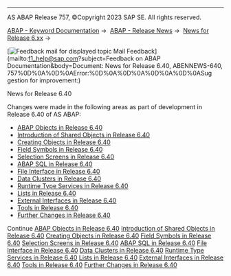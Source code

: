   

* * *

AS ABAP Release 757, ©Copyright 2023 SAP SE. All rights reserved.

[ABAP - Keyword Documentation](https://help.sap.com/doc/abapdocu_757_index_htm/7.57/en-US/abenabap.htm) →  [ABAP - Release News](https://help.sap.com/doc/abapdocu_757_index_htm/7.57/en-US/abennews.htm) →  [News for Release 6.xx](https://help.sap.com/doc/abapdocu_757_index_htm/7.57/en-US/abennews-6.htm) → 

 [![](Mail.gif?object=Mail.gif&sap-language=EN "Feedback mail for displayed topic") Mail Feedback](mailto:f1_help@sap.com?subject=Feedback on ABAP Documentation&body=Document: News for Release 6.40, ABENNEWS-640, 757%0D%0A%0D%0AError:%0D%0A%0D%0A%0D%0A%0D%0ASug
gestion for improvement:)

News for Release 6.40

Changes were made in the following areas as part of development in Release 6.40 of AS ABAP:

-   [ABAP Objects in Release 6.40](https://help.sap.com/doc/abapdocu_757_index_htm/7.57/en-US/abennews-640-objects.htm)
-   [Introduction of Shared Objects in Release 6.40](https://help.sap.com/doc/abapdocu_757_index_htm/7.57/en-US/abennews-640-shared_objects.htm)
-   [Creating Objects in Release 6.40](https://help.sap.com/doc/abapdocu_757_index_htm/7.57/en-US/abennews-640-create.htm)
-   [Field Symbols in Release 6.40](https://help.sap.com/doc/abapdocu_757_index_htm/7.57/en-US/abennews-640-field_symbols.htm)
-   [Selection Screens in Release 6.40](https://help.sap.com/doc/abapdocu_757_index_htm/7.57/en-US/abennews-640-selection_screens.htm)
-   [ABAP SQL in Release 6.40](https://help.sap.com/doc/abapdocu_757_index_htm/7.57/en-US/abennews-640-sql.htm)
-   [File Interface in Release 6.40](https://help.sap.com/doc/abapdocu_757_index_htm/7.57/en-US/abennews-640-dataset.htm)
-   [Data Clusters in Release 6.40](https://help.sap.com/doc/abapdocu_757_index_htm/7.57/en-US/abennews-640-datacluster.htm)
-   [Runtime Type Services in Release 6.40](https://help.sap.com/doc/abapdocu_757_index_htm/7.57/en-US/abennews-640-rtti.htm)
-   [Lists in Release 6.40](https://help.sap.com/doc/abapdocu_757_index_htm/7.57/en-US/abennews-640-lists.htm)
-   [External Interfaces in Release 6.40](https://help.sap.com/doc/abapdocu_757_index_htm/7.57/en-US/abennews-640-external.htm)
-   [Tools in Release 6.40](https://help.sap.com/doc/abapdocu_757_index_htm/7.57/en-US/abennews-640-tools.htm)
-   [Further Changes in Release 6.40](https://help.sap.com/doc/abapdocu_757_index_htm/7.57/en-US/abennews-640-others.htm)

Continue
[ABAP Objects in Release 6.40](https://help.sap.com/doc/abapdocu_757_index_htm/7.57/en-US/abennews-640-objects.htm)
[Introduction of Shared Objects in Release 6.40](https://help.sap.com/doc/abapdocu_757_index_htm/7.57/en-US/abennews-640-shared_objects.htm)
[Creating Objects in Release 6.40](https://help.sap.com/doc/abapdocu_757_index_htm/7.57/en-US/abennews-640-create.htm)
[Field Symbols in Release 6.40](https://help.sap.com/doc/abapdocu_757_index_htm/7.57/en-US/abennews-640-field_symbols.htm)
[Selection Screens in Release 6.40](https://help.sap.com/doc/abapdocu_757_index_htm/7.57/en-US/abennews-640-selection_screens.htm)
[ABAP SQL in Release 6.40](https://help.sap.com/doc/abapdocu_757_index_htm/7.57/en-US/abennews-640-sql.htm)
[File Interface in Release 6.40](https://help.sap.com/doc/abapdocu_757_index_htm/7.57/en-US/abennews-640-dataset.htm)
[Data Clusters in Release 6.40](https://help.sap.com/doc/abapdocu_757_index_htm/7.57/en-US/abennews-640-datacluster.htm)
[Runtime Type Services in Release 6.40](https://help.sap.com/doc/abapdocu_757_index_htm/7.57/en-US/abennews-640-rtti.htm)
[Lists in Release 6.40](https://help.sap.com/doc/abapdocu_757_index_htm/7.57/en-US/abennews-640-lists.htm)
[External Interfaces in Release 6.40](https://help.sap.com/doc/abapdocu_757_index_htm/7.57/en-US/abennews-640-external.htm)
[Tools in Release 6.40](https://help.sap.com/doc/abapdocu_757_index_htm/7.57/en-US/abennews-640-tools.htm)
[Further Changes in Release 6.40](https://help.sap.com/doc/abapdocu_757_index_htm/7.57/en-US/abennews-640-others.htm)